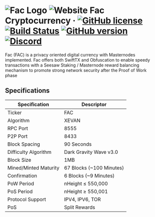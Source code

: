 ![Fac Logo](https://factrading.com/local/templates/wox/assets/img/logo.png)
![Website](https://www.factrading.com)
Fac Cryptocurrency
&middot;
[![GitHub license](https://img.shields.io/github/license/fac-crypto/Fac.svg)](https://github.com/fac-crypto/Fac/blob/master/COPYING) [![Build Status](https://travis-ci.org/fac-crypto/Fac.svg?branch=master)](https://travis-ci.org/fac-crypto/Fac) [![GitHub version](https://badge.fury.io/gh/fac-crypto%2FFac.svg)](https://badge.fury.io/gh/fac-crypto%2FFac) [![Discord](https://img.shields.io/discord/374271866308919296.svg)](https://discord.me/faccrypto)
=====

Fac (FAC) is a privacy oriented digital currency with Masternodes implemented.
Fac offers both SwiftTX and Obfuscation to enable speedy transactions with a Seesaw Staking / Masternode reward balancing mechanism to promote strong network security after the Proof of Work phase

## Specifications

| Specification         | Descriptor                              |
|-----------------------|-----------------------------------------|
| Ticker                | FAC                                     |
| Algorithm             | XEVAN                                   |
| RPC Port              | 8555                                   |
| P2P Port              | 8433                                   |
| Block Spacing         | 90 Seconds                              |
| Difficulty Algorithm  | Dark Gravity Wave v3.0                  |
| Block Size            | 1MB                                     |
| Mined/Minted Maturity | 67 Blocks (~100 Minutes)                |
| Confirmation          | 6 Blocks (~9 Minutes)                   |
| PoW Period            | nHeight ≤ 550,000                       |
| PoS Period            | nHeight ≥ 550,001                       |
| Protocol Support      | IPV4, IPV6, TOR                         |
| PoS                   | Split Rewards                  |

